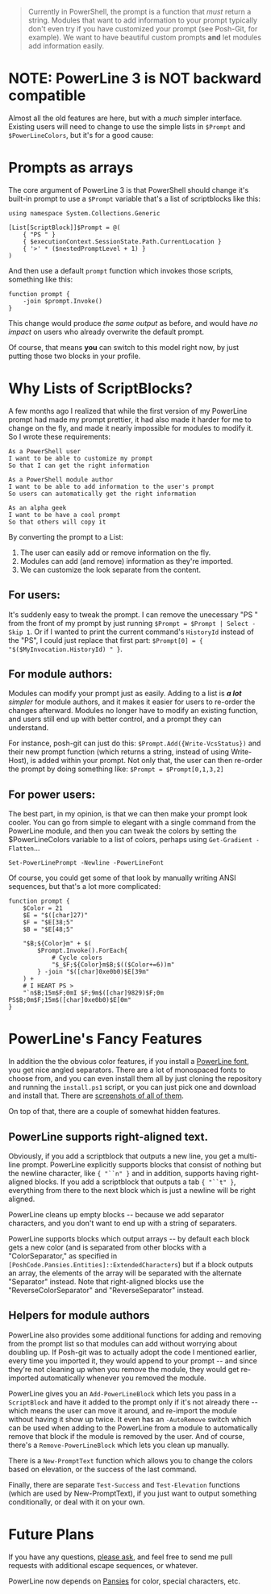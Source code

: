 > Currently in PowerShell, the prompt is a function that _must_ return a string. Modules that want to add information to your prompt typically don't even try if you have customized your prompt (see Posh-Git, for example). We want to have beautiful custom prompts **and** let modules add information easily.

# NOTE: PowerLine 3 is NOT backward compatible

Almost all the old features are here, but with a *much* simpler interface. Existing users will need to change to use the simple lists in `$Prompt` and `$PowerLineColors`, but it's for a good cause:

# Prompts as arrays

The core argument of PowerLine 3 is that PowerShell should change it's built-in prompt to use a `$Prompt` variable that's a list of scriptblocks like this:

```posh
using namespace System.Collections.Generic

[List[ScriptBlock]]$Prompt = @(
    { "PS " }
    { $executionContext.SessionState.Path.CurrentLocation }
    { '>' * ($nestedPromptLevel + 1) }
)
```

And then use a default `prompt` function which invokes those scripts, something like this:

```posh
function prompt {
    -join $prompt.Invoke()
}
```

This change would produce _the same output_ as before, and would have _no impact_ on users who already overwrite the default prompt.

Of course, that means **you** can switch to this model right now, by just putting those two blocks in your profile.

# Why Lists of ScriptBlocks?

A few months ago I realized that while the first version of my PowerLine prompt had made my prompt prettier, it had also made it harder for me to change on the fly, and made it nearly impossible for modules to modify it. So I wrote these requirements:

```gherkin
As a PowerShell user
I want to be able to customize my prompt
So that I can get the right information

As a PowerShell module author
I want to be able to add information to the user's prompt
So users can automatically get the right information

As an alpha geek
I want to be have a cool prompt
So that others will copy it
```

By converting the prompt to a List:

1. The user can easily add or remove information on the fly.
2. Modules can add (and remove) information as they're imported.
3. We can customize the look separate from the content.

## For users:

It's suddenly easy to tweak the prompt. I can remove the unecessary "PS " from the front of my prompt by just running
`$Prompt = $Prompt | Select -Skip 1`. Or if I wanted to print the current command's `HistoryId` instead of the "PS",
I could just replace that first part: `$Prompt[0] = { "$($MyInvocation.HistoryId) " }`.

## For module authors:

Modules can modify your prompt just as easily. Adding to a list is _**a lot** simpler_ for module authors, and it makes
it easier for users to re-order the changes afterward. Modules no longer have to modify an existing function, and users
still end up with better control, and a prompt they can understand.

For instance, posh-git can just do this: `$Prompt.Add({Write-VcsStatus})` and their new prompt function (which returns
a string, instead of using Write-Host), is added within your prompt. Not only that, the user can then re-order the prompt
by doing something like: `$Prompt = $Prompt[0,1,3,2]`

## For power users:

The best part, in my opinion, is that we can then make your prompt look cooler. You can go from simple to elegant with a single command from the PowerLine module, and then you can tweak the colors by setting the $PowerLineColors variable to a list of colors, perhaps using `Get-Gradient -Flatten`...

```posh
Set-PowerLinePrompt -Newline -PowerLineFont
```
<!--
![Set-PowerLine](https://github.com/Jaykul/PowerLine/raw/media/powerline_features_psgit.png)
-->

Of course, you could get some of that look by manually writing ANSI sequences, but that's a lot more complicated:

```posh
function prompt {
    $Color = 21
    $E = "$([char]27)"
    $F = "$E[38;5"
    $B = "$E[48;5"

    "$B;${Color}m" + $(
        $Prompt.Invoke().ForEach{
            # Cycle colors
            "$_$F;${Color}m$B;$(($Color+=6))m"
        } -join "$([char]0xe0b0)$E[39m"
    ) +
    # I HEART PS >
    "`n$B;15m$F;0mI $F;9m$([char]9829)$F;0m PS$B;0m$F;15m$([char]0xe0b0)$E[0m"
}
```

# PowerLine's Fancy Features

In addition the the obvious color features, if you install a [PowerLine font](https://github.com/PowerLine/fonts), you get
nice angled separators. There are a lot of monospaced fonts to choose from, and you can even install them all by just
cloning the repository and running the `install.ps1` script, or you can just pick one and download and install that.
There are [screenshots of all of them](https://github.com/powerline/fonts/blob/master/samples/All.md).

On top of that, there are a couple of somewhat hidden features.

## PowerLine supports right-aligned text.

Obviously, if you add a scriptblock that outputs a new line, you get a multi-line prompt. PowerLine explicitly supports
blocks that consist of nothing but the newline character, like  `{ "``n" }` and in addition, supports having right-aligned
blocks. If you add a scriptblock that outputs a tab `{ "``t" }`, everything from there to the next block which is just a
newline will be right aligned.

PowerLine cleans up empty blocks -- because we add separator characters, and you don't want to end up with a string of
separaters.

PowerLine supports blocks which output arrays -- by default each block gets a new color (and is separated from other blocks
with a "ColorSeparator," as specified in `[PoshCode.Pansies.Entities]::ExtendedCharacters`) but if a block outputs an array,
the elements of the array will be separated with the alternate "Separator" instead. Note that right-aligned blocks use the
"ReverseColorSeparator" and "ReverseSeparator" instead.

## Helpers for module authors

PowerLine also provides some additional functions for adding and removing from the prompt list so that modules can add without worrying about doubling up. If Posh-git was to actually adopt the code I mentioned earlier, every time you imported it, they would append to your prompt -- and since they're not cleaning up when you remove the module, they would get re-imported automatically whenever you removed the module.

PowerLine gives you an `Add-PowerLineBlock` which lets you pass in a `ScriptBlock` and have it added to the prompt only if it's not already there -- which means the user can move it around, and re-import the module without having it show up twice. It even has an `-AutoRemove` switch which can be used when adding to the PowerLine from a module to automatically remove that block if the module is removed by the user. And of course, there's a `Remove-PowerLineBlock` which lets you clean up manually.

There is a `New-PromptText` function which allows you to change the colors based on elevation, or the success of the last command.

Finally, there are separate `Test-Success` and `Test-Elevation` functions (which are used by New-PromptText), if you just want to output something conditionally, or deal with it on your own.

# Future Plans

If you have any questions, [please ask](https://github.com/jaykul/PowerLine/issues),
and feel free to send me pull requests with additional escape sequences, or whatever.

PowerLine now depends on [Pansies](https://github.com/PoshCode/Pansies) for color, special characters, etc.
